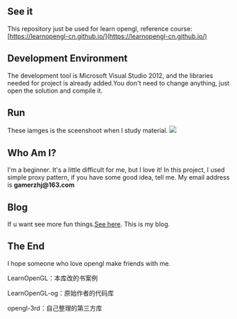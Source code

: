 ## See it
This repository just be used for learn opengl, reference course:
[https://learnopengl-cn.github.io/](https://learnopengl-cn.github.io/)
## Development Environment
The development tool is Microsoft Visual Studio 2012, and the libraries needed for project is already added.You don't need to change anything, just open the solution and compile it.
## Run
These iamges is the sceenshoot when I study material.
![](https://github.com/bingxue102685/LearnOpenGL/raw/master/resource/showImage/show3.gif)
## Who Am I?
I'm a beginner. It's a little difficult for me, but I love it! In this project, I used simple proxy pattern, if you have some good idea, tell me. My email address is __gamerzhj@163.com__
## Blog
If u want see more fun things.[See here](https://bingxue102685.github.io). This is my blog.

## The End
I hope someone who love opengl make friends with me.

LearnOpenGL：本库改的书案例

LearnOpenGL-og：原始作者的代码库

opengl-3rd：自己整理的第三方库
